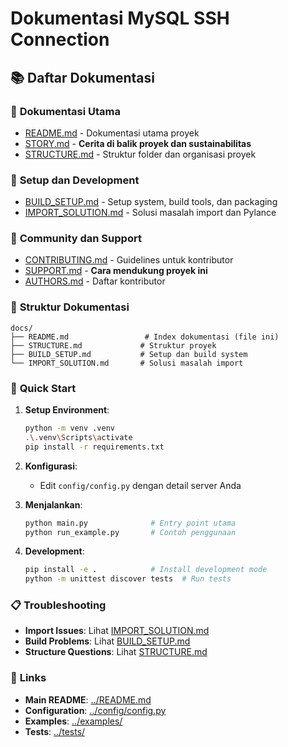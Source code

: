 # Dokumentasi MySQL SSH Connection

## 📚 Daftar Dokumentasi

### 📖 **Dokumentasi Utama**
- [README.md](../README.md) - Dokumentasi utama proyek
- [STORY.md](../STORY.md) - **Cerita di balik proyek dan sustainabilitas**
- [STRUCTURE.md](STRUCTURE.md) - Struktur folder dan organisasi proyek

### 🔧 **Setup dan Development**
- [BUILD_SETUP.md](BUILD_SETUP.md) - Setup system, build tools, dan packaging
- [IMPORT_SOLUTION.md](IMPORT_SOLUTION.md) - Solusi masalah import dan Pylance

### 🤝 **Community dan Support**
- [CONTRIBUTING.md](../CONTRIBUTING.md) - Guidelines untuk kontributor
- [SUPPORT.md](../SUPPORT.md) - **Cara mendukung proyek ini**
- [AUTHORS.md](../AUTHORS.md) - Daftar kontributor

### 📁 **Struktur Dokumentasi**

```
docs/
├── README.md                 # Index dokumentasi (file ini)
├── STRUCTURE.md             # Struktur proyek
├── BUILD_SETUP.md           # Setup dan build system
└── IMPORT_SOLUTION.md       # Solusi masalah import
```

### 🚀 **Quick Start**

1. **Setup Environment**:
   ```bash
   python -m venv .venv
   .\.venv\Scripts\activate
   pip install -r requirements.txt
   ```

2. **Konfigurasi**:
   - Edit `config/config.py` dengan detail server Anda

3. **Menjalankan**:
   ```bash
   python main.py              # Entry point utama
   python run_example.py       # Contoh penggunaan
   ```

4. **Development**:
   ```bash
   pip install -e .            # Install development mode
   python -m unittest discover tests  # Run tests
   ```

### 📋 **Troubleshooting**

- **Import Issues**: Lihat [IMPORT_SOLUTION.md](IMPORT_SOLUTION.md)
- **Build Problems**: Lihat [BUILD_SETUP.md](BUILD_SETUP.md)  
- **Structure Questions**: Lihat [STRUCTURE.md](STRUCTURE.md)

### 🔗 **Links**

- **Main README**: [../README.md](../README.md)
- **Configuration**: [../config/config.py](../config/config.py)
- **Examples**: [../examples/](../examples/)
- **Tests**: [../tests/](../tests/)
